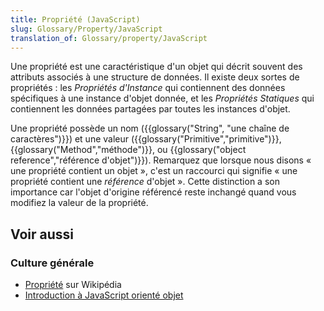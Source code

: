 ```yaml
---
title: Propriété (JavaScript)
slug: Glossary/Property/JavaScript
translation_of: Glossary/property/JavaScript
---
```


Une propriété est une caractéristique d'un objet qui décrit souvent des attributs associés à une structure de données. Il existe deux sortes de propriétés : les _Propriétés d'Instance_ qui contiennent des données spécifiques à une instance d'objet donnée, et les _Propriétés Statiques_ qui contiennent les données partagées par toutes les instances d'objet.

Une propriété possède un nom ({{glossary("String", "une chaîne de caractères")}}) et une valeur ({{glossary("Primitive","primitive")}}, {{glossary("Method","méthode")}}, ou {{glossary("object reference","référence d'objet")}}). Remarquez que lorsque nous disons « une propriété contient un objet », c'est un raccourci qui signifie « une propriété contient une _référence_ d'objet ». Cette distinction a son importance car l'objet d'origine référencé reste inchangé quand vous modifiez la valeur de la propriété.

## Voir aussi

### Culture générale

- [Propriété](<https://fr.wikipedia.org/wiki/Propri%C3%A9t%C3%A9_(informatique)>) sur Wikipédia
- [Introduction à JavaScript orienté objet](/fr/docs/Web/JavaScript/Introduction_à_JavaScript_orienté_objet)
